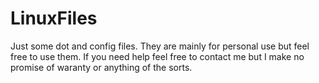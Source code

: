 # LinuxFiles
Just some dot and config files. They are mainly for personal use but feel free to use them. If you need help feel free to contact me but I make no promise of waranty or anything of the sorts.
